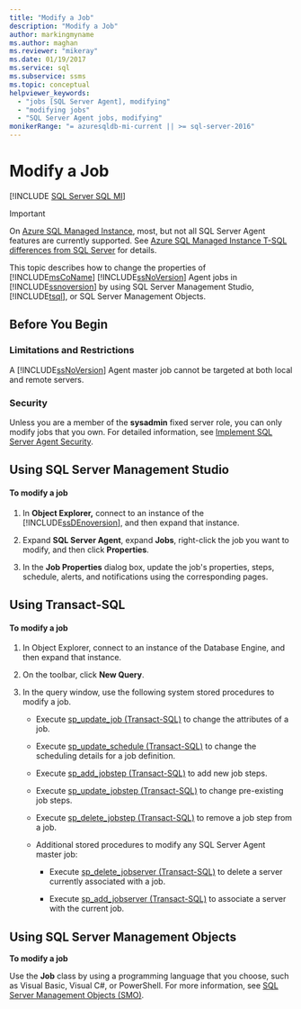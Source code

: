 ```yaml
---
title: "Modify a Job"
description: "Modify a Job"
author: markingmyname
ms.author: maghan
ms.reviewer: "mikeray"
ms.date: 01/19/2017
ms.service: sql
ms.subservice: ssms
ms.topic: conceptual
helpviewer_keywords:
  - "jobs [SQL Server Agent], modifying"
  - "modifying jobs"
  - "SQL Server Agent jobs, modifying"
monikerRange: "= azuresqldb-mi-current || >= sql-server-2016"
---
```

# Modify a Job

[!INCLUDE [SQL Server SQL MI](../../includes/applies-to-version/sql-asdbmi.md)]

> [!IMPORTANT]  
> On [Azure SQL Managed Instance](/azure/sql-database/sql-database-managed-instance), most, but not all SQL Server Agent features are currently supported. See [Azure SQL Managed Instance T-SQL differences from SQL Server](/azure/sql-database/sql-database-managed-instance-transact-sql-information#sql-server-agent) for details.

This topic describes how to change the properties of [!INCLUDE[msCoName](../../includes/msconame-md.md)] [!INCLUDE[ssNoVersion](../../includes/ssnoversion-md.md)] Agent jobs in [!INCLUDE[ssnoversion](../../includes/ssnoversion-md.md)] by using SQL Server Management Studio, [!INCLUDE[tsql](../../includes/tsql-md.md)], or SQL Server Management Objects.  

## <a name="BeforeYouBegin"></a>Before You Begin  
  
### <a name="Restrictions"></a>Limitations and Restrictions  
A [!INCLUDE[ssNoVersion](../../includes/ssnoversion-md.md)] Agent master job cannot be targeted at both local and remote servers.  
  
### <a name="Security"></a>Security  
Unless you are a member of the **sysadmin** fixed server role, you can only modify jobs that you own. For detailed information, see [Implement SQL Server Agent Security](../../ssms/agent/implement-sql-server-agent-security.md).  
  
## <a name="SSMS"></a>Using SQL Server Management Studio  
  
#### To modify a job  
  
1.  In **Object Explorer,** connect to an instance of the [!INCLUDE[ssDEnoversion](../../includes/ssdenoversion-md.md)], and then expand that instance.  
  
2.  Expand **SQL Server Agent**, expand **Jobs**, right-click the job you want to modify, and then click **Properties**.  
  
3.  In the **Job Properties** dialog box, update the job's properties, steps, schedule, alerts, and notifications using the corresponding pages.  
  
## <a name="TSQL"></a>Using Transact-SQL  
  
#### To modify a job  
  
1.  In Object Explorer, connect to an instance of the Database Engine, and then expand that instance.  
  
2.  On the toolbar, click **New Query**.  
  
3.  In the query window, use the following system stored procedures to modify a job.  
  
    -   Execute [sp_update_job (Transact-SQL)](../../relational-databases/system-stored-procedures/sp-update-job-transact-sql.md) to change the attributes of a job.  
  
    -   Execute [sp_update_schedule (Transact-SQL)](../../relational-databases/system-stored-procedures/sp-update-schedule-transact-sql.md) to change the scheduling details for a job definition.  
  
    -   Execute [sp_add_jobstep (Transact-SQL)](../../relational-databases/system-stored-procedures/sp-add-jobstep-transact-sql.md) to add new job steps.  
  
    -   Execute [sp_update_jobstep (Transact-SQL)](../../relational-databases/system-stored-procedures/sp-update-jobstep-transact-sql.md) to change pre-existing job steps.  
  
    -   Execute [sp_delete_jobstep (Transact-SQL)](../../relational-databases/system-stored-procedures/sp-delete-jobstep-transact-sql.md) to remove a job step from a job.  
  
    -   Additional stored procedures to modify any SQL Server Agent master job:  
  
        -   Execute [sp_delete_jobserver (Transact-SQL)](../../relational-databases/system-stored-procedures/sp-delete-jobserver-transact-sql.md) to delete a server currently associated with a job.  
  
        -   Execute [sp_add_jobserver (Transact-SQL)](../../relational-databases/system-stored-procedures/sp-add-jobserver-transact-sql.md) to associate a server with the current job.  
  
## <a name="SMO"></a>Using SQL Server Management Objects  
**To modify a job**  
  
Use the **Job** class by using a programming language that you choose, such as Visual Basic, Visual C#, or PowerShell. For more information, see [SQL Server Management Objects (SMO)](../../relational-databases/server-management-objects-smo/sql-server-management-objects-smo-programming-guide.md).  
